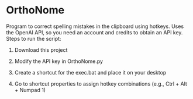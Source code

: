 # OrthoNome
Program to correct spelling mistakes in the clipboard using hotkeys. Uses the OpenAI API, so you need an account and credits to obtain an API key.<br>
Steps to run the script:
1. Download this project

2. Modify the API key in OrthoNome.py

3. Create a shortcut for the exec.bat and place it on your desktop

4. Go to shortcut properties to assign hotkey combinations (e.g., Ctrl + Alt + Numpad 1)



